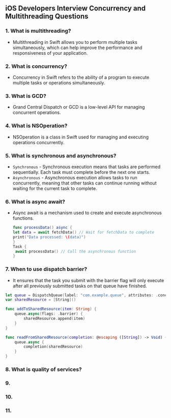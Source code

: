 ## iOS Developers Interview Concurrency and Multithreading Questions

### 1. What is multithreading?
  - Multithreading in Swift allows you to perform multiple tasks simultaneously, which can help improve the performance and 
   responsiveness of your application.

### 2. What is concurrency?
  - Concurrency in Swift refers to the ability of a program to execute multiple tasks or operations simultaneously.

### 3. What is GCD?
  - Grand Central Dispatch or GCD is a low-level API for managing concurrent operations.
    
### 4. What is NSOperation?
  - NSOperation is a class in Swift used for managing and executing operations concurrently.

### 5. What is synchronous and asynchronous? 
  - `Synchronous` - Synchronous execution means that tasks are performed sequentially. Each task must complete before the next one starts.
  - `Asynchronous` - Asynchronous execution allows tasks to run concurrently, meaning that other tasks can continue running without waiting for the current task to complete.
    
### 6. What is async await?
  - Async await is a mechanism used to create and execute asynchronous functions.
    ```swift
    func processData() async {
    let data = await fetchData() // Wait for fetchData to complete
    print("Data processed: \(data)")
    }
    Task {
     await processData() // Call the asynchronous function
    }
    ```
### 7. When to use dispatch barrier?
  -  It ensures that the task you submit with the barrier flag will only execute after all previously submitted tasks on that queue have finished.
```swift
let queue = DispatchQueue(label: "com.example.queue", attributes: .concurrent)
var sharedResource = [String]()

func addToSharedResource(item: String) {
    queue.async(flags: .barrier) {
        sharedResource.append(item)
    }
}

func readFromSharedResource(completion: @escaping ([String]) -> Void) {
    queue.async {
        completion(sharedResource)
    }
}

```
### 8. What is quality of services?

### 9.

### 10.

### 11.

